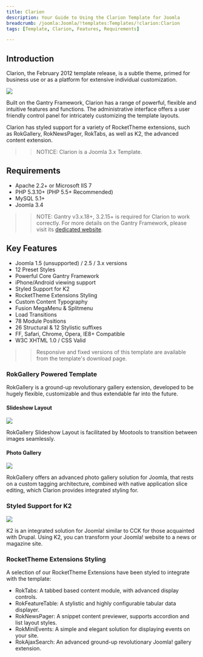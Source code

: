 ```yaml
---
title: Clarion
description: Your Guide to Using the Clarion Template for Joomla
breadcrumb: /joomla:Joomla/!templates:Templates/!clarion:Clarion
tags: [Template, Clarion, Features, Requirements]

---
```


Introduction
-----
Clarion, the February 2012 template release, is a subtle theme, primed for business use or as a platform for extensive individual customization. 

![][clarion]

Built on the Gantry Framework, Clarion has a range of powerful, flexible and intuitive features and functions. The administrative interface offers a user friendly control panel for intricately customizing the template layouts. 

Clarion has styled support for a variety of RocketTheme extensions, such as RokGallery, RokNewsPager, RokTabs, as well as K2, the advanced content extension.

>> NOTICE: Clarion is a Joomla 3.x Template.

Requirements
-----
* Apache 2.2+ or Microsoft IIS 7
* PHP 5.3.10+ (PHP 5.5+ Recommended)
* MySQL 5.1+
* Joomla 3.4

>> NOTE: Gantry v3.x.18+, 3.2.15+ is required for Clarion to work correctly. For more details on the Gantry Framework, please visit its [dedicated website](http://gantry.org).

Key Features
-----
* Joomla 1.5 (unsupported) / 2.5 / 3.x versions
* 12 Preset Styles
* Powerful Core Gantry Framework
* iPhone/Android viewing support
* Styled Support for K2
* RocketTheme Extensions Styling
* Custom Content Typography
* Fusion MegaMenu & Splitmenu
* Load Transitions
* 78 Module Positions
* 26 Structural & 12 Stylistic suffixes
* FF, Safari, Chrome, Opera, IE8+ Compatible
* W3C XHTML 1.0 / CSS Valid

>> Responsive and fixed versions of this template are available from the template's download page.

### RokGallery Powered Template
RokGallery is a ground-up revolutionary gallery extension, developed to be hugely flexible, customizable and thus extendable far into the future.

#### Slideshow Layout
![][rokgallery1]

RokGallery Slideshow Layout is facilitated by Mootools to transition between images seamlessly.

#### Photo Gallery
![][rokgallery2]

RokGallery offers an advanced photo gallery solution for Joomla, that rests on a custom tagging architecture, combined with native application slice editing, which Clarion provides integrated styling for.

### Styled Support for K2
![][k2]

K2 is an integrated solution for Joomla! similar to CCK for those acquainted with Drupal. Using K2, you can transform your Joomla! website to a news or magazine site.

### RocketTheme Extensions Styling

A selection of our RocketTheme Extensions have been styled to integrate with the template:

* RokTabs: A tabbed based content module, with advanced display controls.
* RokFeatureTable: A stylistic and highly configurable tabular data displayer.
* RokNewsPager: A snippet content previewer, supports accordion and list layout styles.
* RokMiniEvents: A simple and elegant solution for displaying events on your site.
* RokAjaxSearch: An advanced ground-up revolutionary Joomla! gallery extension.

[gantry]: http://gantry.org
[clarion]: assets/clarion2.jpeg
[rokgallery1]: assets/rokgallery1.jpg
[rokgallery2]: assets/rokgallery2.jpg
[filezilla]: https://filezilla-project.org
[launcher]: ../../start/rocketlauncher.md
[strips]: assets/strips.jpg
[k2]: assets/k2.jpg
[styling]: assets/styiling.jpg
